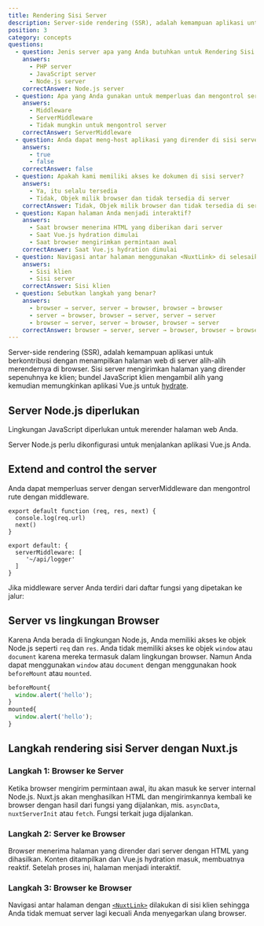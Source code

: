 ```yaml
---
title: Rendering Sisi Server
description: Server-side rendering (SSR), adalah kemampuan aplikasi untuk berkontribusi dengan menampilkan halaman web di server alih-alih merendernya di browser.
position: 3
category: concepts
questions:
  - question: Jenis server apa yang Anda butuhkan untuk Rendering Sisi Server (SSR)?
    answers:
      - PHP server
      - JavaScript server
      - Node.js server
    correctAnswer: Node.js server
  - question: Apa yang Anda gunakan untuk memperluas dan mengontrol server?
    answers:
      - Middleware
      - ServerMiddleware
      - Tidak mungkin untuk mengontrol server
    correctAnswer: ServerMiddleware
  - question: Anda dapat meng-host aplikasi yang dirender di sisi server pada penyedia hosting tanpa server
    answers:
      - true
      - false
    correctAnswer: false
  - question: Apakah kami memiliki akses ke dokumen di sisi server?
    answers:
      - Ya, itu selalu tersedia
      - Tidak, Objek milik browser dan tidak tersedia di server
    correctAnswer: Tidak, Objek milik browser dan tidak tersedia di server
  - question: Kapan halaman Anda menjadi interaktif?
    answers:
      - Saat browser menerima HTML yang diberikan dari server
      - Saat Vue.js hydration dimulai
      - Saat browser mengirimkan permintaan awal
    correctAnswer: Saat Vue.js hydration dimulai
  - question: Navigasi antar halaman menggunakan <NuxtLink> di selesaikan di
    answers:
      - Sisi klien
      - Sisi server
    correctAnswer: Sisi klien
  - question: Sebutkan langkah yang benar?
    answers:
      - browser → server, server → browser, browser → browser
      - server → browser, browser → server, server → server
      - browser → server, server → browser, browser → server
    correctAnswer: browser → server, server → browser, browser → browser
---
```


Server-side rendering (SSR), adalah kemampuan aplikasi untuk berkontribusi dengan menampilkan halaman web di server alih-alih merendernya di browser. Sisi server mengirimkan halaman yang dirender sepenuhnya ke klien; bundel JavaScript klien mengambil alih yang kemudian memungkinkan aplikasi Vue.js untuk [hydrate](https://ssr.vuejs.org/guide/hydration.html).

## Server Node.js diperlukan

Lingkungan JavaScript diperlukan untuk merender halaman web Anda.

Server Node.js perlu dikonfigurasi untuk menjalankan aplikasi Vue.js Anda.

## Extend and control the server

Anda dapat memperluas server dengan serverMiddleware dan mengontrol rute dengan middleware.

```js{}[middleware/api/logger.js]
export default function (req, res, next) {
  console.log(req.url)
  next()
}
```

```js{}[nuxt.config.js]
export default: {
  serverMiddleware: [
     '~/api/logger'
  ]
}
```

Jika middleware server Anda terdiri dari daftar fungsi yang dipetakan ke jalur:

## Server vs lingkungan Browser

Karena Anda berada di lingkungan Node.js, Anda memiliki akses ke objek Node.js seperti `req` dan `res`. Anda tidak memiliki akses ke objek `window` atau `document` karena mereka termasuk dalam lingkungan browser. Namun Anda dapat menggunakan `window` atau `document` dengan menggunakan hook `beforeMount` atau `mounted`.

```js
beforeMount{
  window.alert('hello');
}
mounted{
  window.alert('hello');
}
```

## Langkah rendering sisi Server dengan Nuxt.js

### Langkah 1: Browser ke Server

Ketika browser mengirim permintaan awal, itu akan masuk ke server internal Node.js. Nuxt.js akan menghasilkan HTML dan mengirimkannya kembali ke browser dengan hasil dari fungsi yang dijalankan, mis. `asyncData`, `nuxtServerInit` atau `fetch`. Fungsi terkait juga dijalankan.

### Langkah 2: Server ke Browser

Browser menerima halaman yang dirender dari server dengan HTML yang dihasilkan. Konten ditampilkan dan Vue.js hydration masuk, membuatnya reaktif. Setelah proses ini, halaman menjadi interaktif.

### Langkah 3: Browser ke Browser

Navigasi antar halaman dengan [`<NuxtLink>`](/guides/features/nuxt-components#the-nuxtlink-component) dilakukan di sisi klien sehingga Anda tidak memuat server lagi kecuali Anda menyegarkan ulang browser.

<quiz :questions="questions"></quiz>

